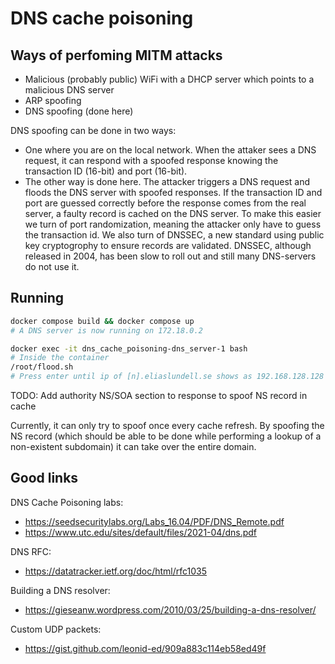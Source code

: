 # DNS cache poisoning

## Ways of perfoming MITM attacks

- Malicious (probably public) WiFi with a DHCP server which points to a malicious DNS server
- ARP spoofing
- DNS spoofing (done here)

DNS spoofing can be done in two ways:
* One where you are on the local network. When the attaker sees a DNS request, it can respond with a spoofed response knowing the transaction ID (16-bit) and port (16-bit). 
* The other way is done here. The attacker triggers a DNS request and floods the DNS server with spoofed responses. If the transaction ID and port are guessed correctly before the response comes from the real server, a faulty record is cached on the DNS server. To make this easier we turn of port randomization, meaning the attacker only have to guess the transaction id. We also turn of DNSSEC, a new standard using public key cryptogrophy to ensure records are validated. DNSSEC, although released in 2004, has been slow to roll out and still many DNS-servers do not use it.

## Running

```bash
docker compose build && docker compose up
# A DNS server is now running on 172.18.0.2

docker exec -it dns_cache_poisoning-dns_server-1 bash
# Inside the container
/root/flood.sh
# Press enter until ip of [n].eliaslundell.se shows as 192.168.128.128
```

TODO: Add authority NS/SOA section to response to spoof NS record in cache

Currently, it can only try to spoof once every cache refresh. By spoofing the NS record (which should be able to be done while performing a lookup of a non-existent subdomain) it can take over the entire domain.

## Good links

DNS Cache Poisoning labs:
- https://seedsecuritylabs.org/Labs_16.04/PDF/DNS_Remote.pdf
- https://www.utc.edu/sites/default/files/2021-04/dns.pdf

DNS RFC:
- https://datatracker.ietf.org/doc/html/rfc1035

Building a DNS resolver:
- https://gieseanw.wordpress.com/2010/03/25/building-a-dns-resolver/

Custom UDP packets:
- https://gist.github.com/leonid-ed/909a883c114eb58ed49f
